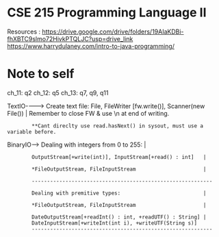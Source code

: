 # CSE 215 Programming Language II
Resources : https://drive.google.com/drive/folders/19AIaKDBi-fhXBTC9slmo72HivkPTQLJC?usp=drive_link
            https://www.harrydulaney.com/intro-to-java-programming/

# Note to self

ch_11: q2
ch_12: q5
ch_13: q7, q9, q11


TextIO----> Create text file:
            File, FileWriter [fw.write()], Scanner(new File()) | Remember to close FW & use \n at end of writing.

            **Cant direclty use read.hasNext() in sysout, must use a variable before.

BinaryIO--> Dealing with integers from 0 to 255:                    |
            
            OutputStream[+write(int)], InputStream[+read() : int]   |
            
            *FileOutputStream, FileInputStream                      |
                                                                
            -----------------------------------------------------------

            Dealing with premitive types:                           |

            *FileOutputStream, FileInputStream                      |

            DateOutputStream[+readInt() : int, +readUTF() : String] |
            DateInputStream[+writeInt(int i), +writeUTF(String s)]
            -----------------------------------------------------------

